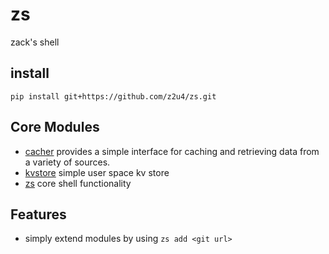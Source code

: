 # zs
 zack's shell


## install
```
pip install git+https://github.com/z2u4/zs.git
```

## Core Modules
- [cacher](src/z2u4/cacher) provides a simple interface for caching and retrieving data from a variety of sources.
- [kvstore](src/z2u4/kvstore) simple user space kv store
- [zs](src/z2u4/zs) core shell functionality

## Features
- simply extend modules by using `zs add <git url>`

